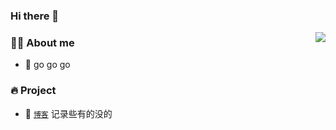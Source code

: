 ### Hi there 👋

<!--
**tangdw/tangdw** is a ✨ _special_ ✨ repository because its `README.md` (this file) appears on your GitHub profile.

![](https://visitor-badge.glitch.me/badge?page_id=tangdw.tangdw)

Here are some ideas to get you started:

- 🔭 I’m currently working on ...
- 🌱 I’m currently learning ...
- 👯 I’m looking to collaborate on ...
- 🤔 I’m looking for help with ...
- 💬 Ask me about ...
- 📫 How to reach me: ...
- 😄 Pronouns: ...
- ⚡ Fun fact: ...
-->

<img align="right" src="https://github-readme-stats.vercel.app/api?username=tangdw&show_icons=true&count_private=true&hide_border=true&cache_seconds=1900"/>

### 👨‍🚒 About me

- 🔭 go go go

### 🔥 Project

- 🔰 [`博客`](https://tangdw.github.io/blog/%E4%B9%A6%E7%AD%BE.html) 记录些有的没的

